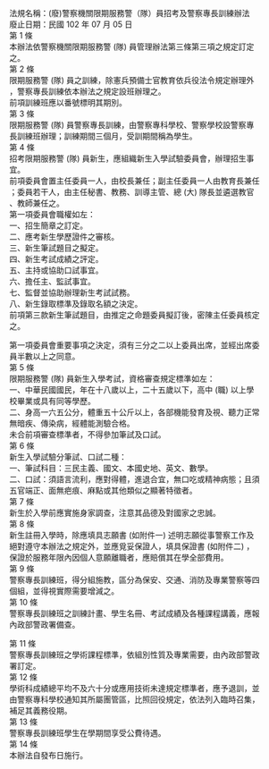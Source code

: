 法規名稱：(廢)警察機關限期服務警（隊）員招考及警察專長訓練辦法  
廢止日期：民國 102 年 07 月 05 日  
第 1 條  
本辦法依警察機關限期服務警 (隊) 員管理辦法第三條第三項之規定訂定  
之。  
第 2 條  
限期服務警 (隊) 員之訓練，除憲兵預備士官教育依兵役法令規定辦理外  
，警察專長訓練依本辦法之規定設班辦理之。  
前項訓練班應以番號標明其期別。  
第 3 條  
限期服務警 (隊) 員警察專長訓練，由警察專科學校、警察學校設警察專  
長訓練班辦理；訓練期間三個月，受訓期間稱為學生。  
第 4 條  
招考限期服務警 (隊) 員新生，應組織新生入學試驗委員會，辦理招生事  
宜。  
前項委員會置主任委員一人，由校長兼任；副主任委員一人由教育長兼任  
；委員若干人，由主任秘書、教務、訓導主管、總 (大) 隊長並遴選教官  
、教師兼任之。  
第一項委員會職權如左：  
一、招生簡章之訂定。  
二、應考新生學歷證件之審核。  
三、新生筆試題目之擬定。  
四、新生考試成績之評定。  
五、主持或協助口試事宜。  
六、擔任主、監試事宜。  
七、監督並協助辦理新生考試試務。  
八、新生錄取標準及錄取名額之決定。  
前項第三款新生筆試題目，由推定之命題委員擬訂後，密陳主任委員核定  
之。  


第一項委員會重要事項之決定，須有三分之二以上委員出席，並經出席委  
員半數以上之同意。  
第 5 條  
限期服務警 (隊) 員新生入學考試，資格審查規定標準如左：  
一、中華民國國民，年在十八歲以上，二十五歲以下，高中 (職) 以上學  
校畢業或具有同等學歷。  
二、身高一六五公分，體重五十公斤以上，各部機能發育及視、聽力正常  
無暗疾、傳染病，經體能測驗合格。  
未合前項審查標準者，不得參加筆試及口試。  
第 6 條  
新生入學試驗分筆試、口試二種：  
一、筆試科目：三民主義、國文、本國史地、英文、數學。  
二、口試：須語言流利，應對得體，進退合宜，無口吃或精神病態；且須  
五官端正、面無疤痕、麻點或其他類似之顯著特徵者。  
第 7 條  
新生於入學前應實施身家調查，注意其品德及對國家之忠誠。  
第 8 條  
新生註冊入學時，除應填具志願書 (如附件一) 述明志願從事警察工作及  
絕對遵守本辦法之規定外，並應覓妥保證人，填具保證書 (如附件二) ，  
保證於服務年限內因個人意願離職者，應賠償其在學全部費用。  
第 9 條  
警察專長訓練班，得分組施教，區分為保安、交通、消防及專業警察等四  
個組，並得視實際需要增減之。  
第 10 條  
警察專長訓練班之訓練計畫、學生名冊、考試成績及各種課程講義，應報  
內政部警政署備查。  


第 11 條  
警察專長訓練班之學術課程標準，依組別性質及專業需要，由內政部警政  
署訂定。  
第 12 條  
學術科成績總平均不及六十分或應用技術未達規定標準者，應予退訓，並  
由警察專科學校通知其所屬團管區，比照回役規定，依法列入臨時召集，  
補足其義務役期。  
第 13 條  
警察專長訓練班學生在學期間享受公費待遇。  
第 14 條  
本辦法自發布日施行。  


